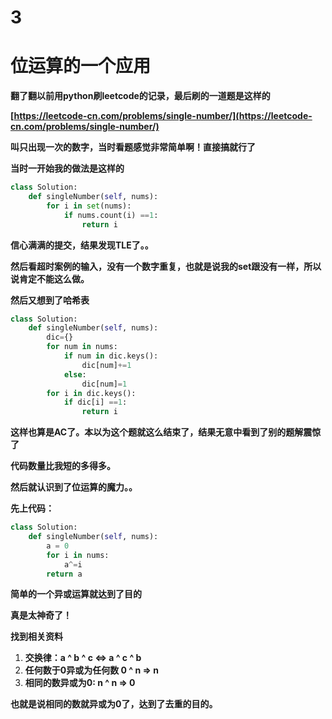 # 3


# **位运算的一个应用**

**翻了翻以前用python刷leetcode的记录，最后刷的一道题是这样的**

**[https://leetcode-cn.com/problems/single-number/](https://leetcode-cn.com/problems/single-number/)**

**叫只出现一次的数字，当时看题感觉非常简单啊！直接搞就行了**

**当时一开始我的做法是这样的**

```python
class Solution:
    def singleNumber(self, nums):
        for i in set(nums):
            if nums.count(i) ==1:
                return i
```

**信心满满的提交，结果发现TLE了。。**

**然后看超时案例的输入，没有一个数字重复，也就是说我的set跟没有一样，所以说肯定不能这么做。**

**然后又想到了哈希表**

```python
class Solution:
    def singleNumber(self, nums):
        dic={}
        for num in nums:
            if num in dic.keys():
                dic[num]+=1
            else:
                dic[num]=1
        for i in dic.keys():
            if dic[i] ==1:
                return i
```

**这样也算是AC了。本以为这个题就这么结束了，结果无意中看到了别的题解震惊了**

**代码数量比我短的多得多。**

**然后就认识到了位运算的魔力。。**

**先上代码：**

```python
class Solution:
    def singleNumber(self, nums):
        a = 0
        for i in nums:
            a^=i
        return a
```

**简单的一个异或运算就达到了目的**

**真是太神奇了！**

**找到相关资料**

1. **交换律：a ^ b ^ c <=> a ^ c ^ b**
2. **任何数于0异或为任何数 0 ^ n => n**
3. **相同的数异或为0: n ^ n => 0**

**也就是说相同的数就异或为0了，达到了去重的目的。**




